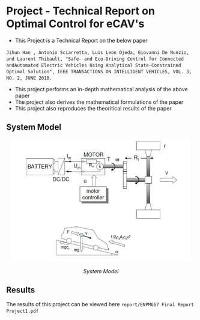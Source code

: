 # Project - Technical Report on Optimal Control for eCAV's

* This Project is a Technical Report on the below paper

`Jihun Han , Antonio Sciarretta, Luis Leon Ojeda, Giovanni De Nunzio, and Laurent Thibault,
"Safe- and Eco-Driving Control for Connected andAutomated Electric Vehicles Using Analytical
State-Constrained Optimal Solution", IEEE TRANSACTIONS ON INTELLIGENT VEHICLES, VOL. 3,
NO. 2, JUNE 2018.`

* This project performs an in-depth mathematical analysis of the above paper
* The project also derives the mathematical formulations of the paper
* This project also reproduces the theoritical results of the paper 

## System Model

<p align="center">
<img src="images/SystemModel.JPG" alt="SysMod" width="480">
</p>
<p align="center">
<em>System Model</em>
</p>

## Results
The results of this project can be viewed here `report/ENPM667 Final Report Project1.pdf`
